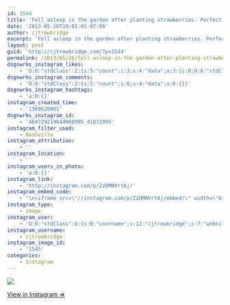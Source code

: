 ```yaml
---
id: 1544
title: 'Fell asleep in the garden after planting strawberries. Perfect time to cool off with a soy chai frappuccino :) <3'
date: '2013-05-26T19:01:01-07:00'
author: cjtrowbridge
excerpt: 'Fell asleep in the garden after planting strawberries. Perfect time to cool off with a soy chai frappuccino :) <3'
layout: post
guid: 'http://cjtrowbridge.com/?p=1544'
permalink: /2013/05/26/fell-asleep-in-the-garden-after-planting-strawberries-perfect-time-to-cool-off-with-a-soy-chai-frappuccino/
dsgnwrks_instagram_likes:
    - 'O:8:"stdClass":2:{s:5:"count";i:3;s:4:"data";a:3:{i:0;O:8:"stdClass":4:{s:8:"username";s:15:"melissastirrett";s:15:"profile_picture";s:107:"https://igcdn-photos-f-a.akamaihd.net/hphotos-ak-xfa1/t51.2885-19/10735282_1497116187234933_940494104_a.jpg";s:2:"id";s:9:"236619449";s:9:"full_name";s:16:"Melissa Stirrett";}i:1;O:8:"stdClass":4:{s:8:"username";s:7:"sematic";s:15:"profile_picture";s:108:"https://igcdn-photos-f-a.akamaihd.net/hphotos-ak-xpa1/t51.2885-19/10684249_1544774155741845_1853410192_a.jpg";s:2:"id";s:8:"16203052";s:9:"full_name";s:7:"sematic";}i:2;O:8:"stdClass":4:{s:8:"username";s:15:"originalcatlady";s:15:"profile_picture";s:84:"https://instagramimages-a.akamaihd.net/profiles/profile_30896358_75sq_1391700352.jpg";s:2:"id";s:8:"30896358";s:9:"full_name";s:18:"Maggie Trimbaklava";}}}'
dsgnwrks_instagram_comments:
    - 'O:8:"stdClass":2:{s:5:"count";i:0;s:4:"data";a:0:{}}'
dsgnwrks_instagram_hashtags:
    - 'a:0:{}'
instagram_created_time:
    - '1369620061'
dsgnwrks_instagram_id:
    - '464729219644968995_41872995'
instagram_filter_used:
    - Nashville
instagram_attribution:
    - ''
instagram_location:
    - ''
instagram_users_in_photo:
    - 'a:0:{}'
instagram_link:
    - 'http://instagram.com/p/ZzDMNVrtAj/'
instagram_embed_code:
    - "\n<iframe src=\"//instagram.com/p/ZzDMNVrtAj/embed/\" width=\"612\" height=\"710\" frameborder=\"0\" scrolling=\"no\" allowtransparency=\"true\"></iframe>\n"
instagram_type:
    - image
instagram_user:
    - 'O:8:"stdClass":6:{s:8:"username";s:12:"cjtrowbridge";s:7:"website";s:0:"";s:15:"profile_picture";s:103:"https://igcdn-photos-f-a.akamaihd.net/hphotos-ak-xpa1/t51.2885-19/925559_452430704897917_67836701_a.jpg";s:9:"full_name";s:13:"CJ Trowbridge";s:3:"bio";s:0:"";s:2:"id";s:8:"41872995";}'
instagram_username:
    - cjtrowbridge
instagram_image_id:
    - '1545'
categories:
    - Instagram
---
```


[![](http://blog.cjtrowbridge.com/wp-content/uploads/2013/05/482163e4c67111e2995622000a1f9812_7.jpg)](http://instagram.com/p/ZzDMNVrtAj/)

[View in Instagram ⇒](http://instagram.com/p/ZzDMNVrtAj/)